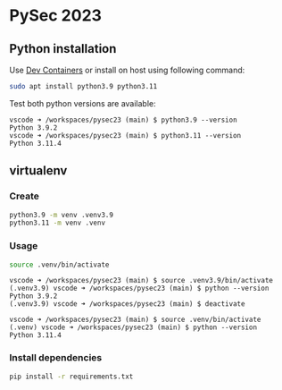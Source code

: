# PySec 2023

## Python installation

Use [Dev Containers](https://containers.dev/) or install on host using following command:

```sh
sudo apt install python3.9 python3.11
```

Test both python versions are available:

```console
vscode ➜ /workspaces/pysec23 (main) $ python3.9 --version
Python 3.9.2
vscode ➜ /workspaces/pysec23 (main) $ python3.11 --version
Python 3.11.4
```

## virtualenv

### Create

```sh
python3.9 -m venv .venv3.9
python3.11 -m venv .venv
```

### Usage

```sh
source .venv/bin/activate
```

```console
vscode ➜ /workspaces/pysec23 (main) $ source .venv3.9/bin/activate
(.venv3.9) vscode ➜ /workspaces/pysec23 (main) $ python --version
Python 3.9.2
(.venv3.9) vscode ➜ /workspaces/pysec23 (main) $ deactivate

vscode ➜ /workspaces/pysec23 (main) $ source .venv/bin/activate
(.venv) vscode ➜ /workspaces/pysec23 (main) $ python --version
Python 3.11.4
```

### Install dependencies

```sh
pip install -r requirements.txt
```

